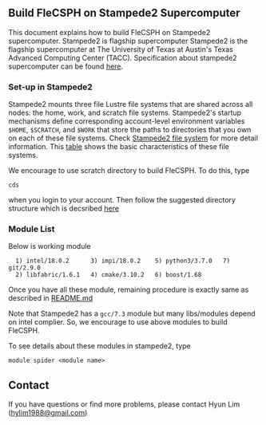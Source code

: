 ## Build FleCSPH on Stampede2 Supercomputer

This document explains how to build FleCSPH on Stampede2 supercomputer. 
Stampede2 is flagship supercomputer Stampede2 is the flagship supercomputer 
at The University of Texas at Austin's Texas Advanced Computing Center (TACC). 
Specification about stampede2 supercomputer can be found 
[here](https://portal.tacc.utexas.edu/user-guides/stampede2).

### Set-up in Stampede2
Stampede2 mounts three file Lustre file systems that are shared across all nodes: 
the home, work, and scratch file systems. Stampede2's startup mechanisms define 
corresponding account-level environment variables `$HOME`, `$SCRATCH`, and `$WORK` 
that store the paths to directories that you own on each of these file systems.
Check [Stampede2 file system](https://portal.tacc.utexas.edu/user-guides/stampede2#files)
for more detail information. This [table](https://portal.tacc.utexas.edu/user-guides/stampede2#table3)
shows the basic characteristics of these file systems.

We encourage to use scratch directory to build FleCSPH. To do this, type
```
cds
```
when you login to your account. Then follow the suggested directory structure 
which is decsribed 
[here](https://github.com/laristra/flecsph/blob/master/README.md#suggested-directory-structure)


### Module List

Below is working module
```
  1) intel/18.0.2      3) impi/18.0.2    5) python3/3.7.0   7) git/2.9.0
  2) libfabric/1.6.1   4) cmake/3.10.2   6) boost/1.68
```
Once you have all these module, remaining procedure is exactly same as described in 
[README.md](https://github.com/laristra/flecsph/blob/master/README.md)

Note that Stampede2 has a `gcc/7.3` module but many libs/modules depend on intel complier.
So, we encourage to use above modules to build FleCSPH. 

To see details about these modules in stampede2, type 
```
module spider <module name>
```

## Contact
If you have questions or find more problems, please contact Hyun Lim (hylim1988@gmail.com)

